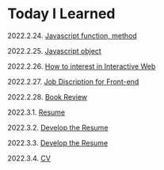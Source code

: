 # Today I Learned

2022.2.24. [Javascript function, method](https://yezzi.tistory.com/28)

2022.2.25. [Javascript object](https://yezzi.tistory.com/28)

2022.2.26. [How to interest in Interactive Web](https://yezzi.tistory.com/29)

2022.2.27. [Job Discription for Front-end](https://yezzi.tistory.com/30)

2022.2.28. [Book Review](https://yezzi.tistory.com/26)

2022.3.1. [Resume](https://catnip-gymnast-270.notion.site/Yeji-Seo-0b2a508a1cbd4cfb94c151b50cec263b)

2022.3.2. [Develop the Resume](https://catnip-gymnast-270.notion.site/Yeji-Seo-0b2a508a1cbd4cfb94c151b50cec263b)

2022.3.3. [Develop the Resume](https://catnip-gymnast-270.notion.site/Yeji-Seo-0b2a508a1cbd4cfb94c151b50cec263b)

2022.3.4. [CV](https://catnip-gymnast-270.notion.site/CV-45b2eb6664c8460ea67865bc86bf29c2)
